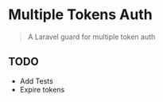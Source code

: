 # Multiple Tokens Auth

> A Laravel guard for multiple token auth

## TODO
* Add Tests
* Expire tokens
